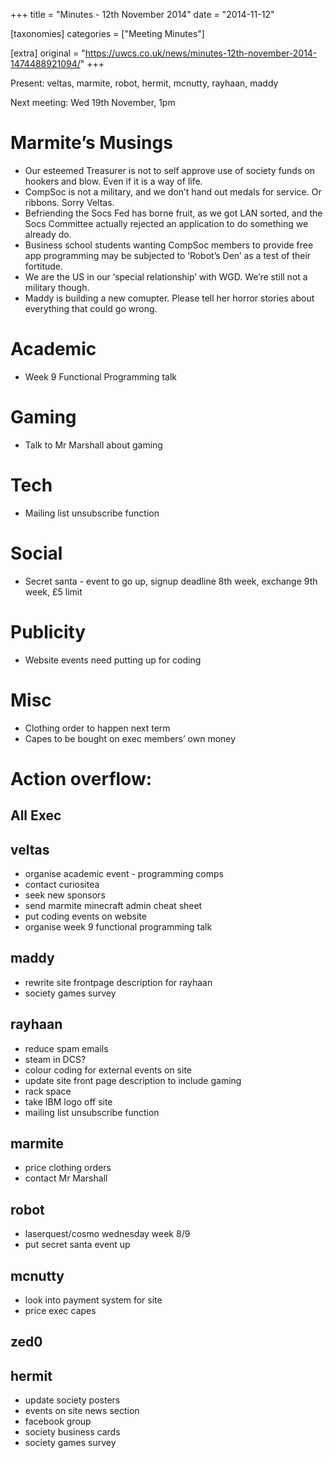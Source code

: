 +++
title = "Minutes - 12th November 2014"
date = "2014-11-12"

[taxonomies]
categories = ["Meeting Minutes"]

[extra]
original = "https://uwcs.co.uk/news/minutes-12th-november-2014-1474488921094/"
+++

Present: veltas, marmite, robot, hermit, mcnutty, rayhaan, maddy

Next meeting: Wed 19th November, 1pm

# Marmite’s Musings

  - Our esteemed Treasurer is not to self approve use of society funds on hookers and blow. Even if it is a way of life.
  - CompSoc is not a military, and we don’t hand out medals for service. Or ribbons. Sorry Veltas.
  - Befriending the Socs Fed has borne fruit, as we got LAN sorted, and the Socs Committee actually rejected an application to do something we already do.
  - Business school students wanting CompSoc members to provide free app programming may be subjected to ‘Robot’s Den’ as a test of their fortitude.
  - We are the US in our ‘special relationship’ with WGD. We’re still not a military though.
  - Maddy is building a new comupter. Please tell her horror stories about everything that could go wrong.

# Academic

  - Week 9 Functional Programming talk

# Gaming

  - Talk to Mr Marshall about gaming

# Tech

  - Mailing list unsubscribe function

# Social

  - Secret santa - event to go up, signup deadline 8th week, exchange 9th week, £5 limit

# Publicity

  - Website events need putting up for coding

# Misc

  - Clothing order to happen next term
  - Capes to be bought on exec members’ own money

# Action overflow:

## All Exec

## veltas

  - organise academic event - programming comps
  - contact curiositea
  - seek new sponsors
  - send marmite minecraft admin cheat sheet
  - put coding events on website
  - organise week 9 functional programming talk

## maddy

  - rewrite site frontpage description for rayhaan
  - society games survey

## rayhaan

  - reduce spam emails
  - steam in DCS?
  - colour coding for external events on site
  - update site front page description to include gaming
  - rack space
  - take IBM logo off site
  - mailing list unsubscribe function

## marmite

  - price clothing orders
  - contact Mr Marshall

## robot

  - laserquest/cosmo wednesday week 8/9
  - put secret santa event up

## mcnutty

  - look into payment system for site
  - price exec capes

## zed0

## hermit

  - update society posters
  - events on site news section
  - facebook group
  - society business cards
  - society games survey
